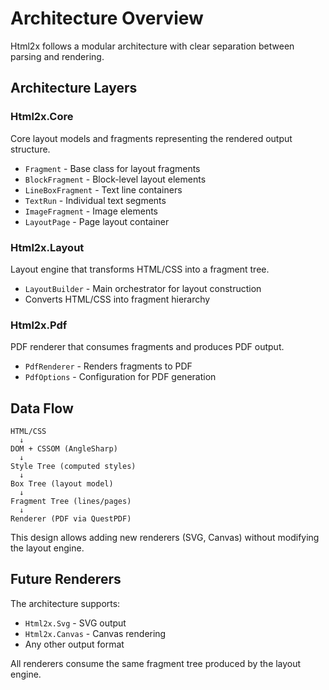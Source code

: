 # Architecture Overview

Html2x follows a modular architecture with clear separation between parsing and rendering.

## Architecture Layers

### Html2x.Core
Core layout models and fragments representing the rendered output structure.

- `Fragment` - Base class for layout fragments
- `BlockFragment` - Block-level layout elements
- `LineBoxFragment` - Text line containers
- `TextRun` - Individual text segments
- `ImageFragment` - Image elements
- `LayoutPage` - Page layout container

### Html2x.Layout
Layout engine that transforms HTML/CSS into a fragment tree.

- `LayoutBuilder` - Main orchestrator for layout construction
- Converts HTML/CSS into fragment hierarchy

### Html2x.Pdf
PDF renderer that consumes fragments and produces PDF output.

- `PdfRenderer` - Renders fragments to PDF
- `PdfOptions` - Configuration for PDF generation

## Data Flow

```
HTML/CSS
  ↓
DOM + CSSOM (AngleSharp)
  ↓
Style Tree (computed styles)
  ↓
Box Tree (layout model)
  ↓
Fragment Tree (lines/pages)
  ↓
Renderer (PDF via QuestPDF)
```

This design allows adding new renderers (SVG, Canvas) without modifying the layout engine.

## Future Renderers

The architecture supports:
- `Html2x.Svg` - SVG output
- `Html2x.Canvas` - Canvas rendering
- Any other output format

All renderers consume the same fragment tree produced by the layout engine.
